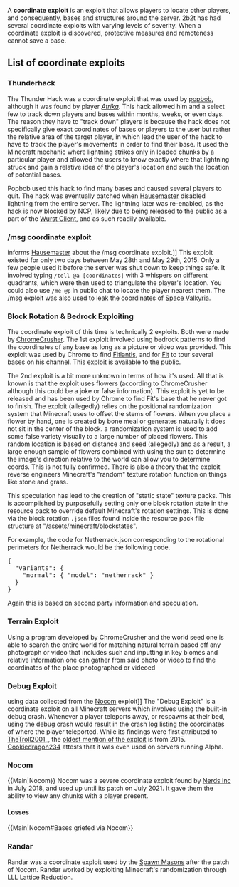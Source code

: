 A **coordinate exploit** is an exploit that allows players to locate other players, and consequently, bases and structures around the server. 2b2t has had several coordinate exploits with varying levels of severity. When a coordinate exploit is discovered, protective measures and remoteness cannot save a base.

## List of coordinate exploits
### Thunderhack
The Thunder Hack was a coordinate exploit that was used by [popbob](https://2b2t.miraheze.org/wiki/popbob), although it was found by player [_Atrika_](https://2b2t.miraheze.org/wiki/_Atrika_). This hack allowed him and a select few to track down players and bases within months, weeks, or even days. The reason they have to "track down" players is because the hack does not specifically give exact coordinates of bases or players to the user but rather the relative area of the target player, in which lead the user of the hack to have to track the player's movements in order to find their base. It used the Minecraft mechanic where lightning strikes only in loaded chunks by a particular player and allowed the users to know exactly where that lightning struck and gain a relative idea of the player's location and such the location of potential bases.

Popbob used this hack to find many bases and caused several players to quit. The hack was eventually patched when [Hausemaster](https://2b2t.miraheze.org/wiki/Hausemaster) disabled lightning from the entire server. The lightning later was re-enabled, as the hack is now blocked by NCP, likely due to being released to the public as a part of the [Wurst Client](https://2b2t.miraheze.org/wiki/Hacked_Clients), and as such readily available.

### /msg coordinate exploit
 informs [Hausemaster](https://2b2t.miraheze.org/wiki/Hausemaster) about the /msg coordinate exploit.]]
This exploit existed for only two days between May 28th and May 29th, 2015. Only a few people used it before the server was shut down to keep things safe. It involved typing <code>/tell @a [coordinates]</code> with 3 whispers on different quadrants, which were then used to triangulate the player's location. You could also use <code>/me @p</code> in public chat to locate the player nearest them. The /msg exploit was also used to leak the coordinates of [Space Valkyria](https://2b2t.miraheze.org/wiki/Space_Valkyria).

### Block Rotation & Bedrock Exploiting
The coordinate exploit of this time is technically 2 exploits. Both were made by [ChromeCrusher](https://2b2t.miraheze.org/wiki/ChromeCrusher). The 1st exploit involved using bedrock patterns to find the coordinates of any base as long as a picture or video was provided. This exploit was used by Chrome to find [Fitlantis](https://2b2t.miraheze.org/wiki/Fitlantis), and for [Fit](https://2b2t.miraheze.org/wiki/Fit) to tour several bases on his channel. This exploit is available to the public.

The 2nd exploit is a bit more unknown in terms of how it's used. All that is known is that the exploit uses flowers (according to ChromeCrusher although this could be a joke or false information). This exploit is yet to be released and has been used by Chrome to find Fit's base that he never got to finish. The exploit (allegedly) relies on the positional randomization system that Minecraft uses to offset the stems of flowers. When you place a flower by hand, one is created by bone meal or generates naturally it does not sit in the center of the block. a randomization system is used to add some false variety visually to a large number of placed flowers. This random location is based on distance and seed (allegedly) and as a result, a large enough sample of flowers combined with using the sun to determine the image's direction relative to the world can allow you to determine coords. This is not fully confirmed. There is also a theory that the exploit reverse engineers Minecraft's "random" texture rotation function on things like stone and grass.

This speculation has lead to the creation of "static state" texture packs. This is accomplished by purposefully setting only one block rotation state in the resource pack to override default Minecraft's rotation settings. This is done via the block rotation `.json` files found inside the resource pack file structure at "/assets/minecraft/blockstates".

For example, the code for Netherrack.json corresponding to the rotational perimeters for Netherrack would be the following code.

<pre>
{
  "variants": {
    "normal": { "model": "netherrack" }
  }
}
</pre>

Again this is based on second party information and speculation.

### Terrain Exploit
Using a program developed by ChromeCrusher and the world seed one is able to search the entire world for matching natural terrain based off any photograph or video that includes such and inputting in key biomes and relative information one can gather from said photo or video to find the coordinates of the place photographed or videoed

### Debug Exploit
 using data collected from the [Nocom](https://2b2t.miraheze.org/wiki/Nocom) exploit]]
The "Debug Exploit" is a coordinate exploit on all Minecraft servers which involves using the built-in debug crash. Whenever a player teleports away, or respawns at their bed, using the debug crash would result in the crash log listing the coordinates of where the player teleported. While its findings were first attributed to [TheTroll2001_](https://2b2t.miraheze.org/wiki/TheTroll2001_), the [oldest mention of the exploit](https://www.spigotmc.org/threads/f3-c-bug-reveals-coordinates-any-fixes.94981/) is from 2015. [Cookiedragon234](https://2b2t.miraheze.org/wiki/Cookiedragon234) attests that it was even used on servers running Alpha.

### Nocom
{{Main|Nocom}}
Nocom was a severe coordinate exploit found by [Nerds Inc](https://2b2t.miraheze.org/wiki/Nerds_Inc) in July 2018, and used up until its patch on July 2021. It gave them the ability to view any chunks with a player present.

#### Losses
{{Main|Nocom#Bases griefed via Nocom}}

### Randar
Randar was a coordinate exploit used by the [Spawn Masons](https://2b2t.miraheze.org/wiki/Spawn_Masons) after the patch of Nocom. Randar worked by exploiting Minecraft's randomization through LLL Lattice Reduction.
